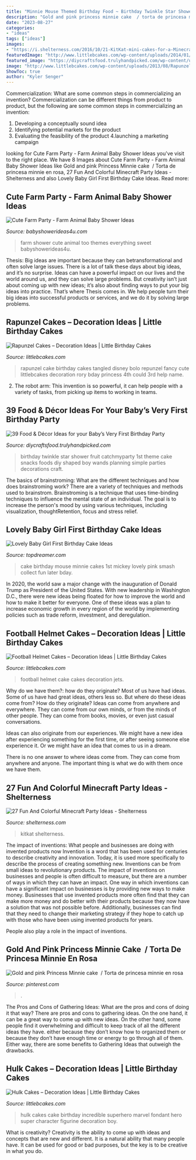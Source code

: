 ```yaml
---
title: "Minnie Mouse Themed Birthday Food ~ Birthday Twinkle Star Shower Fruit Catchmyparty 1st Theme Cake Snacks Foods Diy Shaped Boy Wands Planning Simple Parties Decorations Craft"
description: "Gold and pink princess minnie cake ️ / torta de princesa minnie en rosa"
date: "2023-08-27"
categories:
- "ideas"
tags: ["ideas"]
images:
- "https://i.shelterness.com/2016/10/21-KitKat-mini-cakes-for-a-Minecraft-party.jpg"
featuredImage: "http://www.littlebcakes.com/wp-content/uploads/2014/01/Hulk-Cakes.jpg"
featured_image: "https://diycraftsfood.trulyhandpicked.com/wp-content/uploads/2016/04/1st-birthday-party_h4.jpg"
image: "http://www.littlebcakes.com/wp-content/uploads/2013/08/Rapunzel-Cakes.jpg"
ShowToc: true
author: "Kyler Senger"
---
```



Commercialization: What are some common steps in commercializing an invention?
Commercialization can be different things from product to product, but the following are some common steps in commercializing an invention:
1. Developing a conceptually sound idea 
2. Identifying potential markets for the product 
3. Evaluating the feasibility of the product 
4.launching a marketing campaign 

	

		
looking for Cute Farm Party - Farm Animal Baby Shower Ideas you've visit to the right place. We have 8 Images about Cute Farm Party - Farm Animal Baby Shower Ideas like Gold and pink Princess Minnie cake ️ / Torta de princesa minnie en rosa, 27 Fun And Colorful Minecraft Party Ideas - Shelterness and also Lovely Baby Girl First Birthday Cake Ideas. Read more:
		
    
## Cute Farm Party - Farm Animal Baby Shower Ideas

<img loading=lazy src="https://babyshowerideas4u.com/wp-content/uploads/2014/07/IMG_1841-2E-682x1024.jpg" onerror="this.onerror=null;this.src='https://tse4.mm.bing.net/th?id=OIP.ODgNYcK2X73JjkwYhpqFJQHaLH&amp;pid=15.1';" alt="Cute Farm Party - Farm Animal Baby Shower Ideas">

_Source: babyshowerideas4u.com_

>farm shower cute animal too themes everything sweet babyshowerideas4u. 

	

Thesis: Big ideas are important because they can betransformational and often solve large issues.
There is a lot of talk these days about big ideas, and it’s no surprise. Ideas can have a powerful impact on our lives and the world around us, and they can solve large problems. But creativity isn’t just about coming up with new ideas; it’s also about finding ways to put your big ideas into practice. That’s where Thesis comes in. We help people turn their big ideas into successful products or services, and we do it by solving large problems.

    
## Rapunzel Cakes – Decoration Ideas | Little Birthday Cakes

<img loading=lazy src="http://www.littlebcakes.com/wp-content/uploads/2013/08/Rapunzel-Cakes.jpg" onerror="this.onerror=null;this.src='https://tse2.mm.bing.net/th?id=OIP.lkv30_yrQuSNxYihLhAUywHaJ4&amp;pid=15.1';" alt="Rapunzel Cakes – Decoration Ideas | Little Birthday Cakes">

_Source: littlebcakes.com_

>rapunzel cake birthday cakes tangled disney bolo repunzel fancy cute littlebcakes decoration rory bday princess 4th could 3rd help name. 

	

2. The robot arm: This invention is so powerful, it can help people with a variety of tasks, from picking up items to working in teams.

    
## 39 Food &amp; Décor Ideas For Your Baby’s Very First Birthday Party

<img loading=lazy src="https://diycraftsfood.trulyhandpicked.com/wp-content/uploads/2016/04/1st-birthday-party_h4.jpg" onerror="this.onerror=null;this.src='https://tse1.mm.bing.net/th?id=OIP.IuahjgOoprkOhWOWVrriQwHaLG&amp;pid=15.1';" alt="39 Food &amp; Décor Ideas for your Baby’s Very First Birthday Party">

_Source: diycraftsfood.trulyhandpicked.com_

>birthday twinkle star shower fruit catchmyparty 1st theme cake snacks foods diy shaped boy wands planning simple parties decorations craft. 

	

The basics of brainstroming: What are the different techniques and how does brainstroming work?
There are a variety of techniques and methods used to brainstrom. Brainstroming is a technique that uses time-binding techniques to influence the mental state of an individual. The goal is to increase the person's mood by using various techniques, including visualization, thoughtRetention, focus and stress relief.

    
## Lovely Baby Girl First Birthday Cake Ideas

<img loading=lazy src="http://www.topdreamer.com/wp-content/uploads/2014/10/40a03ec4b6068eac55bb8610d6c24f9c-682x1024.jpg" onerror="this.onerror=null;this.src='https://tse3.mm.bing.net/th?id=OIP.1VNR4hBNTWo5jjjVluF8KgHaLH&amp;pid=15.1';" alt="Lovely Baby Girl First Birthday Cake Ideas">

_Source: topdreamer.com_

>cake birthday mouse minnie cakes 1st mickey lovely pink smash collect fun later bday. 

	

In 2020, the world saw a major change with the inauguration of Donald Trump as President of the United States. With new leadership in Washington D.C., there were new ideas being floated for how to improve the world and how to make it better for everyone. One of these ideas was a plan to increase economic growth in every region of the world by implementing policies such as trade reform, investment, and deregulation.

    
## Football Helmet Cakes – Decoration Ideas | Little Birthday Cakes

<img loading=lazy src="http://www.littlebcakes.com/wp-content/uploads/2014/02/Football-Helmet-Cake.jpg" onerror="this.onerror=null;this.src='https://tse3.mm.bing.net/th?id=OIP.ksjrHMYuqPCR_kJ8HfR4EQHaEK&amp;pid=15.1';" alt="Football Helmet Cakes – Decoration Ideas | Little Birthday Cakes">

_Source: littlebcakes.com_

>football helmet cake cakes decoration jets. 

	

Why do we have them?: how do they originate?
Most of us have had ideas. Some of us have had great ideas, others less so. But where do these ideas come from? How do they originate?
Ideas can come from anywhere and everywhere. They can come from our own minds, or from the minds of other people. They can come from books, movies, or even just casual conversations.

Ideas can also originate from our experiences. We might have a new idea after experiencing something for the first time, or after seeing someone else experience it. Or we might have an idea that comes to us in a dream.

There is no one answer to where ideas come from. They can come from anywhere and anyone. The important thing is what we do with them once we have them.

    
## 27 Fun And Colorful Minecraft Party Ideas - Shelterness

<img loading=lazy src="https://i.shelterness.com/2016/10/21-KitKat-mini-cakes-for-a-Minecraft-party.jpg" onerror="this.onerror=null;this.src='https://tse3.mm.bing.net/th?id=OIP.RSAWPF4xw5h33GNhu3UdBQHaLH&amp;pid=15.1';" alt="27 Fun And Colorful Minecraft Party Ideas - Shelterness">

_Source: shelterness.com_

>kitkat shelterness. 

	

The impact of inventions: What people and businesses are doing with invented products now
Invention is a word that has been used for centuries to describe creativity and innovation. Today, it is used more specifically to describe the process of creating something new. Inventions can be from small ideas to revolutionary products. The impact of inventions on businesses and people is often difficult to measure, but there are a number of ways in which they can have an impact. 
One way in which inventions can have a significant impact on businesses is by providing new ways to make money. Businesses that use invented products more often find that they can make more money and do better with their products because they now have a solution that was not possible before. Additionally, businesses can find that they need to change their marketing strategy if they hope to catch up with those who have been using invented products for years. 

People also play a role in the impact of inventions.

    
## Gold And Pink Princess Minnie Cake ️ / Torta De Princesa Minnie En Rosa

<img loading=lazy src="https://i.pinimg.com/736x/10/fe/eb/10feeb0259bca6a65ee1f02a4e566e3f.jpg" onerror="this.onerror=null;this.src='https://tse3.mm.bing.net/th?id=OIP.k_fgPtB7JJguiXLB2II1ZgHaN6&amp;pid=15.1';" alt="Gold and pink Princess Minnie cake ️ / Torta de princesa minnie en rosa">

_Source: pinterest.com_

>. 

	

The Pros and Cons of Gathering Ideas: What are the pros and cons of doing it that way?
There are pros and cons to gathering ideas. On the one hand, it can be a great way to come up with new ideas. On the other hand, some people find it overwhelming and difficult to keep track of all the different ideas they have. either because they don’t know how to organized them or because they don’t have enough time or energy to go through all of them. Either way, there are some benefits to Gathering Ideas that outweigh the drawbacks.

    
## Hulk Cakes – Decoration Ideas | Little Birthday Cakes

<img loading=lazy src="http://www.littlebcakes.com/wp-content/uploads/2014/01/Hulk-Cakes.jpg" onerror="this.onerror=null;this.src='https://tse3.mm.bing.net/th?id=OIP.KZZbJWNcClxKH-qOxLOebQHaJ4&amp;pid=15.1';" alt="Hulk Cakes – Decoration Ideas | Little Birthday Cakes">

_Source: littlebcakes.com_

>hulk cakes cake birthday incredible superhero marvel fondant hero super character figurine decoration boy. 

	

What is creativity?
Creativity is the ability to come up with ideas and concepts that are new and different. It is a natural ability that many people have. It can be used for good or bad purposes, but the key is to be creative in what you do.

